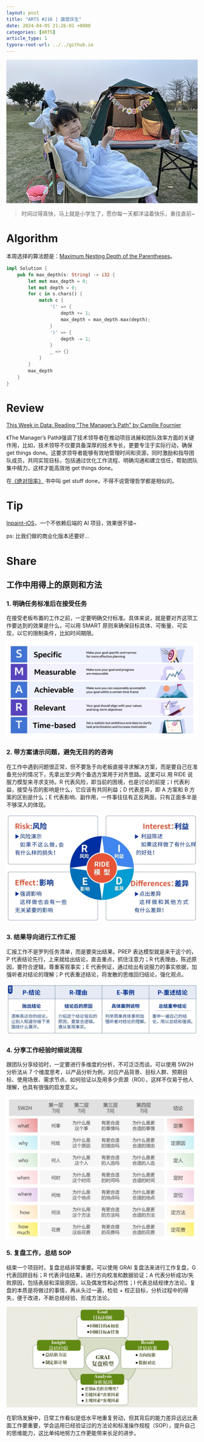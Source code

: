 ```yaml
---
layout: post
title: "ARTS #216 | 露营庆生"
date: 2024-04-05 21:26:01 +0800
categories: [ARTS]
article_type: 1
typora-root-url: ../../github.io
---
```


![](/assets/img/216-caption.jpg)

> 时间过得真快，马上就是小学生了，愿你每一天都洋溢着快乐，勇往直前~

# Algorithm

本周选择的算法题是：[Maximum Nesting Depth of the Parentheses](https://leetcode.com/problems/maximum-nesting-depth-of-the-parentheses/)。

```rust
impl Solution {
    pub fn max_depth(s: String) -> i32 {
        let mut max_depth = 0;
        let mut depth = 0;
        for c in s.chars() {
            match c {
                '(' => {
                    depth += 1;
                    max_depth = max_depth.max(depth);
                }
                ')' => {
                    depth -= 1;
                }
                _ => {}
            }
        }
        max_depth
    }
}
```

# Review

[This Week in Data: Reading “The Manager’s Path” by Camille Fournier](https://blog.mozilla.org/data/2023/05/25/this-week-in-data-reading-the-managers-path-by-camille-fournier/)

《The Manager’s Path》强调了技术领导者在推动项目进展和团队效率方面的关键作用，比如，技术领导不仅要具备深厚的技术专长，更要专注于实际行动，确保 get things done。这要求领导者能够有效地管理时间和资源，同时激励和指导团队成员，共同实现目标，包括通过优化工作流程、明确沟通和建立信任，帮助团队集中精力，这样才能高效地 get things done。

在[《绝对坦率》](https://book.douban.com/subject/34442779/) 书中叫 get stuff done，不得不说管理哲学都是相似的。

# Tip

[Inpaint-iOS](https://github.com/wudijimao/Inpaint-iOS)，一个不依赖后端的 AI 项目，效果很不错~

ps: 比我们做的商业化版本还要好...

# Share

## 工作中用得上的原则和方法

### 1. 明确任务标准后在接受任务

在接受老板布置的工作之前，一定要明确交付标准。具体来说，就是要对齐这项工作要达到的效果是什么，可以用 SMART 原则来确保目标具体、可衡量、可实现，以它的限制条件，比如时间期限。

![](/assets/img/216-1.jpg)

### 2. 带方案请示问题，避免无目的的咨询

在工作中遇到问题很正常，但不要急于向老板直接寻求解决方案，而是要自己在准备充分的情况下，先拿出至少两个备选方案用于对齐思路。这里可以 用 RIDE 说服力模型来寻求支持。R 代表风险，即当前的困境，也是讨论的前提；I 代表利益，接受与否的影响是什么，它应该有共同利益；D 代表差异，即 A 方案和 B 方案的区别是什么；E 代表影响、副作用，一件事往往有正反两面，只有正面多半是不够深入的体现。

![](/assets/img/216-2.JPG)

### 3. 结果导向进行工作汇报

汇报工作不是罗列任务清单，而是要突出结果。PREP 表达模型就是来干这个的，P 代表结论先行，上来就给出结论，直击重点，抓住注意力；R 代表理由，陈述原因，要符合逻辑，尊重客观事实；E 代表例证，通过给出有说服力的事实依据，加强听者对结论的理解；P 代表重述结论，将发散的思维回归结论，强化观点。

![](/assets/img/216-3.JPG)

### 4. 分享工作经验时细说流程

跟团队分享经验时，一定要进行多维度的分析，不可泛泛而谈。可以使用 5W2H 分析法从 7 个维度思考，以产品分析为例，对应产品背景、目标人群、预期目标、使用场景、需求节点、如何验证以及用多少资源（ROI），这样不仅易于他人理解，也具有很强的启发意义。

![](/assets/img/216-4.JPG)

### 5. 复盘工作，总结 SOP

结束一个项目时，复盘总结非常重要。可以使用 GRAI 复盘法来进行工作复盘，G 代表回顾目标；R 代表评估结果，进行方向校准和数据验证；A 代表分析成功/失败原因，包括表层和深层原因，以及偶发性和必然性；I 代表总结规律方法论。复盘的本质是将做过的事情，再从头过一遍，检验 + 校正目标，分析过程中的得失，便于改进，不断总结经验、形成方法论。

![](/assets/img/216-5.JPG)

在职场发展中，日常工作看似是低水平地重复劳动，但其背后的能力差异远远比表面工作要重要，学会运用已经验证过的方法论和标准操作规程（SOP），提升自己的思维能力，这比单纯地努力工作更能带来长足的进步。
